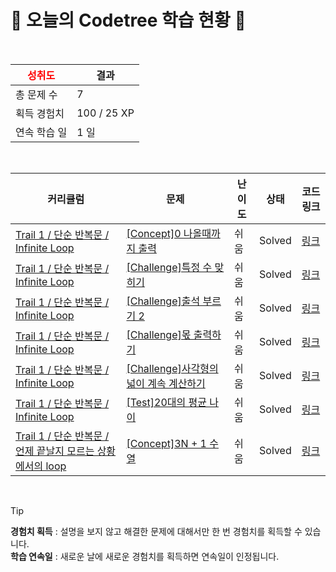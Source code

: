 # 🌲 오늘의 Codetree 학습 현황 🌲

<br />

| <span style="color:red;display:block;text-align:center;"> **성취도**</span> | 결과 |
|---|---|
| 총 문제 수 | 7 |
| 획득 경험치 | 100 / 25 XP |
| 연속 학습 일 | 1 일 |

<br />

|커리큘럼|문제|난이도|상태|코드 링크|
|---|---|---|---|---|
|[Trail 1 / 단순 반복문 / Infinite Loop](https://https://en.codetree.ai/trail-info/novice-low/)|[[Concept]0 나올때까지 출력](https://https://en.codetree.ai/trails/complete/curated-cards/intro-print-until-zero-is-given/)|쉬움|Solved|[링크](https://github.com/ChoiAYoung0/codetree-TILs/blob/main/250108/0%20%EB%82%98%EC%98%AC%EB%95%8C%EA%B9%8C%EC%A7%80%20%EC%B6%9C%EB%A0%A5/print-until-zero-is-given.c)|
|[Trail 1 / 단순 반복문 / Infinite Loop](https://https://en.codetree.ai/trail-info/novice-low/)|[[Challenge]특정 수 맞히기](https://https://en.codetree.ai/trails/complete/curated-cards/challenge-catching-specific-number/)|쉬움|Solved|[링크](https://github.com/ChoiAYoung0/codetree-TILs/blob/main/250108/%E1%84%90%E1%85%B3%E1%86%A8%E1%84%8C%E1%85%A5%E1%86%BC%20%E1%84%89%E1%85%AE%20%E1%84%86%E1%85%A1%E1%86%BD%E1%84%92%E1%85%B5%E1%84%80%E1%85%B5/catching-specific-number.c)|
|[Trail 1 / 단순 반복문 / Infinite Loop](https://https://en.codetree.ai/trail-info/novice-low/)|[[Challenge]출석 부르기 2](https://https://en.codetree.ai/trails/complete/curated-cards/challenge-calling-attendance-2/)|쉬움|Solved|[링크](https://github.com/ChoiAYoung0/codetree-TILs/blob/main/250108/%EC%B6%9C%EC%84%9D%20%EB%B6%80%EB%A5%B4%EA%B8%B0%202/calling-attendance-2.c)|
|[Trail 1 / 단순 반복문 / Infinite Loop](https://https://en.codetree.ai/trail-info/novice-low/)|[[Challenge]몫 출력하기](https://https://en.codetree.ai/trails/complete/curated-cards/challenge-print-share/)|쉬움|Solved|[링크](https://github.com/ChoiAYoung0/codetree-TILs/blob/main/250108/%EB%AA%AB%20%EC%B6%9C%EB%A0%A5%ED%95%98%EA%B8%B0/print-share.c)|
|[Trail 1 / 단순 반복문 / Infinite Loop](https://https://en.codetree.ai/trail-info/novice-low/)|[[Challenge]사각형의 넓이 계속 계산하기](https://https://en.codetree.ai/trails/complete/curated-cards/challenge-continue-calculating-width-of-the-rectangle/)|쉬움|Solved|[링크](https://github.com/ChoiAYoung0/codetree-TILs/blob/main/250108/%EC%82%AC%EA%B0%81%ED%98%95%EC%9D%98%20%EB%84%93%EC%9D%B4%20%EA%B3%84%EC%86%8D%20%EA%B3%84%EC%82%B0%ED%95%98%EA%B8%B0/continue-calculating-width-of-the-rectangle.c)|
|[Trail 1 / 단순 반복문 / Infinite Loop](https://https://en.codetree.ai/trail-info/novice-low/)|[[Test]20대의 평균 나이](https://https://en.codetree.ai/trails/complete/curated-cards/test-average-age-of-20/)|쉬움|Solved|[링크](https://github.com/ChoiAYoung0/codetree-TILs/blob/main/250108/20%EB%8C%80%EC%9D%98%20%ED%8F%89%EA%B7%A0%20%EB%82%98%EC%9D%B4/average-age-of-20.c)|
|[Trail 1 / 단순 반복문 / 언제 끝날지 모르는 상황에서의 loop](https://https://en.codetree.ai/trail-info/novice-low/)|[[Concept]3N + 1 수열](https://https://en.codetree.ai/trails/complete/curated-cards/intro-3n-plus-1-sequence/)|쉬움|Solved|[링크](https://github.com/ChoiAYoung0/codetree-TILs/blob/main/250108/3N%20%2B%201%20%EC%88%98%EC%97%B4/3n-plus-1-sequence.c)|


<br />

> [!TIP]
> **경험치 획득** : 설명을 보지 않고 해결한 문제에 대해서만 한 번 경험치를 획득할 수 있습니다.  
> **학습 연속일** : 새로운 날에 새로운 경험치를 획득하면 연속일이 인정됩니다.

